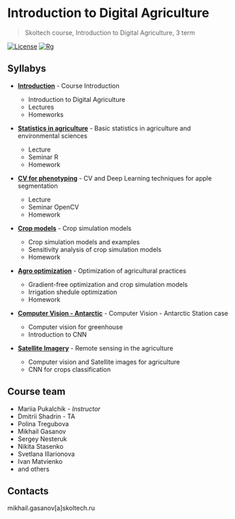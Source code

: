 # Introduction to Digital Agriculture
> Skoltech course, Introduction to Digital Agriculture, 3 term

[![License](https://img.shields.io/github/license/EDSEL-skoltech/multi_objective_irrigation)](https://github.com/EDSEL-skoltech/multi_objective_irrigation/blob/main/LICENSE)
[![Rg](https://img.shields.io/badge/ResearchGate-Follow-green)](https://www.researchgate.net/project/Digital-Agro)

## Syllabys 

* [__Introduction__](./Introduction) - Course Introduction
    * Introduction to Digital Agriculture
    * Lectures
    * Homeworks

* [__Statistics in agriculture__](./Statistics_in_agriculture) - Basic statistics in agriculture and environmental sciences
    * Lecture
    * Seminar R
    * Homework

* [__CV for phenotyping__](./CV_for_phenotyping) - CV and Deep Learning techniques for apple segmentation
    * Lecture
    * Seminar OpenCV
    * Homework

* [__Crop models__](./Crop_models) - Crop simulation models
    * Crop simulation models and examples
    * Sensitivity analysis of crop simulation models
    * Homework
* [__Agro optimization__](./Agro_Optimization) - Optimization of agricultural practices
    * Gradient-free optimization and crop simulation models
    * Irrigation shedule optimization
    * Homework

* [__Computer Vision - Antarctic__](./Computer_Vision_Antarctic) - Computer Vision - Antarctic Station case
    * Computer vision for greenhouse
    * Introduction to CNN

 * [__Satellite Imagery__](./Satellite_Imagery) - Remote sensing in the agriculture
    * Computer vision and Satellite images for agriculture
    * CNN for crops classification

## Course team 

* Mariia Pukalchik - *Instructor*
* Dmitrii Shadrin - TA
* Polina Tregubova
* Mikhail Gasanov
* Sergey Nesteruk
* Nikita Stasenko
* Svetlana Illarionova
* Ivan Matvienko
* and others

## Contacts

mikhail.gasanov[a]skoltech.ru
